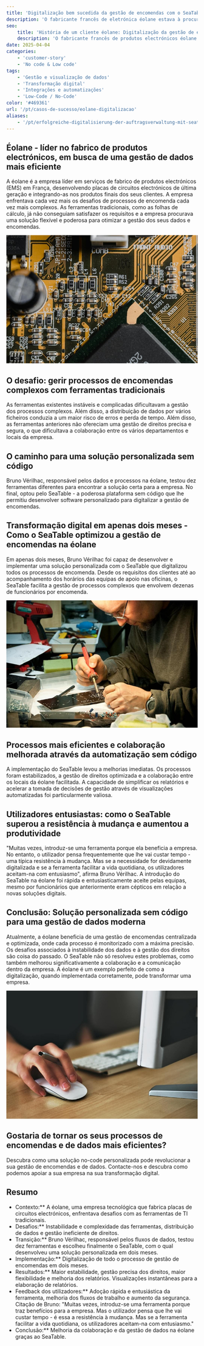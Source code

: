 ```yaml
---
title: 'Digitalização bem sucedida da gestão de encomendas com o SeaTable - um caso de utilização da éolane'
description: 'O fabricante francês de eletrónica éolane estava à procura de uma solução compatível com o RGPD para a sua gestão de encomendas cada vez mais complexa. Encontraram o SeaTable.'
seo:
    title: 'História de um cliente éolane: Digitalização da gestão de encomendas'
    description: 'O fabricante francês de produtos electrónicos éolane procurava uma solução compatível com o RGPD para o seu sistema de gestão de encomendas cada vez mais complexo'
date: 2025-04-04
categories:
    - 'customer-story'
    - 'No code & Low code'
tags:
    - 'Gestão e visualização de dados'
    - 'Transformação digital'
    - 'Integrações e automatizações'
    - 'Low-Code / No-Code'
color: '#469361'
url: '/pt/casos-de-sucesso/eolane-digitalizacao'
aliases:
    - '/pt/erfolgreiche-digitalisierung-der-auftragsverwaltung-mit-seatable-ein-use-case-von-eolane'
---
```


## Éolane - líder no fabrico de produtos electrónicos, em busca de uma gestão de dados mais eficiente

A éolane é a empresa líder em serviços de fabrico de produtos electrónicos (EMS) em França, desenvolvendo placas de circuitos electrónicos de última geração e integrando-as nos produtos finais dos seus clientes. A empresa enfrentava cada vez mais os desafios de processos de encomenda cada vez mais complexos. As ferramentas tradicionais, como as folhas de cálculo, já não conseguiam satisfazer os requisitos e a empresa procurava uma solução flexível e poderosa para otimizar a gestão dos seus dados e encomendas.

![Placas de circuitos impressos da éolane](pexels-tima-miroshnichenko-6755080.jpg)

## O desafio: gerir processos de encomendas complexos com ferramentas tradicionais

As ferramentas existentes instáveis e complicadas dificultavam a gestão dos processos complexos. Além disso, a distribuição de dados por vários ficheiros conduzia a um maior risco de erros e perda de tempo. Além disso, as ferramentas anteriores não ofereciam uma gestão de direitos precisa e segura, o que dificultava a colaboração entre os vários departamentos e locais da empresa.

## O caminho para uma solução personalizada sem código

Bruno Vérilhac, responsável pelos dados e processos na éolane, testou dez ferramentas diferentes para encontrar a solução certa para a empresa. No final, optou pelo SeaTable - a poderosa plataforma sem código que lhe permitiu desenvolver software personalizado para digitalizar a gestão de encomendas.

## Transformação digital em apenas dois meses - Como o SeaTable optimizou a gestão de encomendas na éolane

Em apenas dois meses, Bruno Vérilhac foi capaz de desenvolver e implementar uma solução personalizada com o SeaTable que digitalizou todos os processos de encomenda. Desde os requisitos dos clientes até ao acompanhamento dos horários das equipas de apoio nas oficinas, o SeaTable facilita a gestão de processos complexos que envolvem dezenas de funcionários por encomenda.

![Trabalhar numa placa de circuitos da éolane](pexels-www-erzetich-com-2517330.jpg)

## Processos mais eficientes e colaboração melhorada através da automatização sem código

A implementação do SeaTable levou a melhorias imediatas. Os processos foram estabilizados, a gestão de direitos optimizada e a colaboração entre os locais da éolane facilitada. A capacidade de simplificar os relatórios e acelerar a tomada de decisões de gestão através de visualizações automatizadas foi particularmente valiosa.

## Utilizadores entusiastas: como o SeaTable superou a resistência à mudança e aumentou a produtividade

"Muitas vezes, introduz-se uma ferramenta porque ela beneficia a empresa. No entanto, o utilizador pensa frequentemente que lhe vai custar tempo - uma típica resistência à mudança. Mas se a necessidade for devidamente digitalizada e se a ferramenta facilitar a vida quotidiana, os utilizadores aceitam-na com entusiasmo", afirma Bruno Vérilhac. A introdução do SeaTable na éolane foi rápida e entusiasticamente aceite pelas equipas, mesmo por funcionários que anteriormente eram cépticos em relação a novas soluções digitais.

## Conclusão: Solução personalizada sem código para uma gestão de dados moderna

Atualmente, a éolane beneficia de uma gestão de encomendas centralizada e optimizada, onde cada processo é monitorizado com a máxima precisão. Os desafios associados à instabilidade dos dados e à gestão dos direitos são coisa do passado. O SeaTable não só resolveu estes problemas, como também melhorou significativamente a colaboração e a comunicação dentro da empresa. A éolane é um exemplo perfeito de como a digitalização, quando implementada corretamente, pode transformar uma empresa.

![Gestão digital de encomendas com o SeaTable](pexels-vojtech-okenka-127162-392018.jpg)

## Gostaria de tornar os seus processos de encomendas e de dados mais eficientes?

Descubra como uma solução no-code personalizada pode revolucionar a sua gestão de encomendas e de dados. Contacte-nos e descubra como podemos apoiar a sua empresa na sua transformação digital.

## Resumo

- Contexto:\*\* A éolane, uma empresa tecnológica que fabrica placas de circuitos electrónicos, enfrentava desafios com as ferramentas de TI tradicionais.
- Desafios:\*\* Instabilidade e complexidade das ferramentas, distribuição de dados e gestão ineficiente de direitos.
- Transição:\*\* Bruno Vérilhac, responsável pelos fluxos de dados, testou dez ferramentas e escolheu finalmente o SeaTable, com o qual desenvolveu uma solução personalizada em dois meses.
- Implementação:\*\* Digitalização de todo o processo de gestão de encomendas em dois meses.
- Resultados:\*\* Maior estabilidade, gestão precisa dos direitos, maior flexibilidade e melhoria dos relatórios. Visualizações instantâneas para a elaboração de relatórios.
- Feedback dos utilizadores:\*\* Adoção rápida e entusiástica da ferramenta, melhoria dos fluxos de trabalho e aumento da segurança. Citação de Bruno: "Muitas vezes, introduz-se uma ferramenta porque traz benefícios para a empresa. Mas o utilizador pensa que lhe vai custar tempo - é essa a resistência à mudança. Mas se a ferramenta facilitar a vida quotidiana, os utilizadores aceitam-na com entusiasmo."
- Conclusão:\*\* Melhoria da colaboração e da gestão de dados na éolane graças ao SeaTable.

